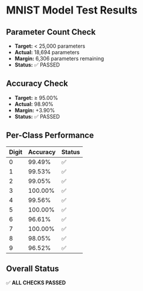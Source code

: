 # MNIST Model Test Results

## Parameter Count Check
- **Target:** < 25,000 parameters
- **Actual:** 18,694 parameters
- **Margin:** 6,306 parameters remaining
- **Status:** ✅ PASSED

## Accuracy Check
- **Target:** ≥ 95.00%
- **Actual:** 98.90%
- **Margin:** +3.90%
- **Status:** ✅ PASSED

## Per-Class Performance
| Digit | Accuracy | Status |
|-------|----------|---------|
| 0 | 99.49% | ✅ |
| 1 | 99.53% | ✅ |
| 2 | 99.05% | ✅ |
| 3 | 100.00% | ✅ |
| 4 | 99.56% | ✅ |
| 5 | 100.00% | ✅ |
| 6 | 96.61% | ✅ |
| 7 | 100.00% | ✅ |
| 8 | 98.05% | ✅ |
| 9 | 96.52% | ✅ |

## Overall Status
✅ **ALL CHECKS PASSED**